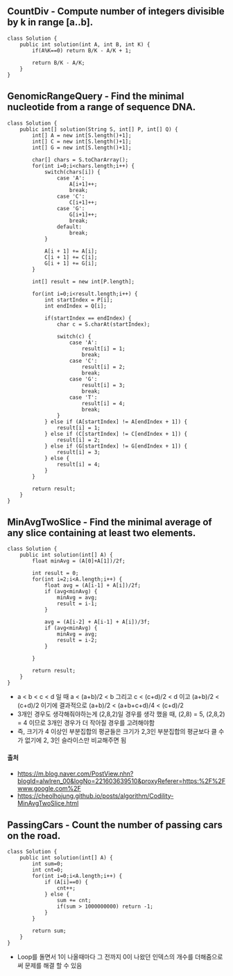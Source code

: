 ## CountDiv - Compute number of integers divisible by k in range [a..b].
~~~
class Solution {
    public int solution(int A, int B, int K) {
        if(A%K==0) return B/K - A/K + 1;
        
        return B/K - A/K;
    }
}
~~~

## GenomicRangeQuery - Find the minimal nucleotide from a range of sequence DNA.
~~~
class Solution {
    public int[] solution(String S, int[] P, int[] Q) {
        int[] A = new int[S.length()+1];
        int[] C = new int[S.length()+1];
        int[] G = new int[S.length()+1];
        
        char[] chars = S.toCharArray();
        for(int i=0;i<chars.length;i++) {
            switch(chars[i]) {
                case 'A':
                    A[i+1]++;
                    break;
                case 'C':
                    C[i+1]++;
                case 'G':
                    G[i+1]++;
                    break;
                default:
                    break;
            }

            A[i + 1] += A[i];
            C[i + 1] += C[i];
            G[i + 1] += G[i];
        }

        int[] result = new int[P.length];

        for(int i=0;i<result.length;i++) {
            int startIndex = P[i];
            int endIndex = Q[i];

            if(startIndex == endIndex) {
                char c = S.charAt(startIndex);

                switch(c) {
                    case 'A':
                        result[i] = 1;
                        break;
                    case 'C':
                        result[i] = 2;
                        break;
                    case 'G':
                        result[i] = 3;
                        break;
                    case 'T':
                        result[i] = 4;
                        break;
                }
            } else if (A[startIndex] != A[endIndex + 1]) {
                result[i] = 1;
            } else if (C[startIndex] != C[endIndex + 1]) {
                result[i] = 2;
            } else if (G[startIndex] != G[endIndex + 1]) {
                result[i] = 3;
            } else {
                result[i] = 4;
            }
        }

        return result;
    }
}
~~~

## MinAvgTwoSlice - Find the minimal average of any slice containing at least two elements.
~~~
class Solution {
    public int solution(int[] A) {
        float minAvg = (A[0]+A[1])/2f;

        int result = 0;
        for(int i=2;i<A.length;i++) { 
            float avg = (A[i-1] + A[i])/2f;
            if (avg<minAvg) {
                minAvg = avg;
                result = i-1;
            }

            avg = (A[i-2] + A[i-1] + A[i])/3f;
            if (avg<minAvg) {
                minAvg = avg;
                result = i-2;
            }

        }

        return result;
    }
}
~~~

- a < b < c < d 일 때 a < (a+b)/2 < b 그리고 c < (c+d)/2 < d 이고 (a+b)/2 < (c+d)/2 이기에 결과적으로 (a+b)/2 < (a+b+c+d)/4 < (c+d)/2
- 3개인 경우도 생각해줘야하는게 (2,8,2)일 경우를 생각 했을 때, (2,8) = 5, (2,8,2) = 4 이므로 3개인 경우가 더 작아질 경우를 고려해야함
- 즉, 크기가 4 이상인 부분집합의 평균들은 크기가 2,3인 부분집합의 평균보다 클 수가 없기에 2, 3인 슬라이스만 비교해주면 됨

#### 출처 
- https://m.blog.naver.com/PostView.nhn?blogId=alwlren_00&logNo=221603639510&proxyReferer=https:%2F%2Fwww.google.com%2F
- https://cheolhojung.github.io/posts/algorithm/Codility-MinAvgTwoSlice.html

## PassingCars - Count the number of passing cars on the road.
~~~
class Solution {
    public int solution(int[] A) {
        int sum=0;
        int cnt=0;
        for(int i=0;i<A.length;i++) {
            if (A[i]==0) {
                cnt++;
            } else {
                sum += cnt;
                if(sum > 1000000000) return -1;
            }
        }

        return sum;
    }
}
~~~
- Loop를 돌면서 1이 나올때마다 그 전까지 0이 나왔던 인덱스의 개수를 더해줌으로써 문제를 해결 할 수 있음

